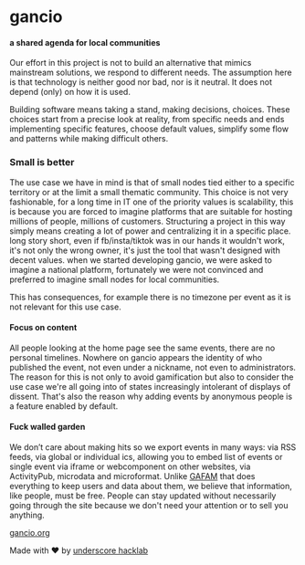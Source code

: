 # gancio
#### a shared agenda for local communities

Our effort in this project is not to build an alternative that mimics mainstream solutions, we respond to different needs.
The assumption here is that technology is neither good nor bad, nor is it neutral. It does not depend (only) on how it is used.

Building software means taking a stand, making decisions, choices. These choices start from a precise look at reality, from specific needs and ends implementing specific features, choose default values, simplify some flow and patterns while making difficult others.



### Small is better
The use case we have in mind is that of small nodes tied either to a specific territory or at the limit a small thematic community. This choice is not very fashionable, for a long time in IT one of the priority values is scalability, this is because you are forced to imagine platforms that are suitable for hosting millions of people, millions of customers.
Structuring a project in this way simply means creating a lot of power and centralizing it in a specific place. long story short, even if fb/insta/tiktok was in our hands it wouldn't work, it's not only the wrong owner, it's just the tool that wasn't designed with decent values.
when we started developing gancio, we were asked to imagine a national platform, fortunately we were not convinced and preferred to imagine small nodes for local communities.

This has consequences, for example there is no timezone per event as it is not relevant for this use case. 


#### Focus on content
All people looking at the home page see the same events, there are no personal timelines.
Nowhere on gancio appears the identity of who published the event, not even under a nickname, not even to administrators.
The reason for this is not only to avoid gamification but also to consider the use case we're all going into of states increasingly intolerant of displays of dissent.
That's also the reason why adding events by anonymous people is a feature enabled by default.


#### Fuck walled garden
We don’t care about making hits so we export events in many ways: via RSS feeds, via global or individual ics, allowing you to embed list of events or single event via iframe or webcomponent on other websites, via ActivityPub, microdata and microformat.
Unlike [GAFAM](https://en.wikipedia.org/wiki/Big_Tech) that does everything to keep users and data about them, we believe that information, like people, must be free.
People can stay updated without necessarily going through the site because we don't need your attention or to sell you anything.


[gancio.org](https://gancio.org)

Made with :heart: by [underscore hacklab](https://autistici.org/underscore)
